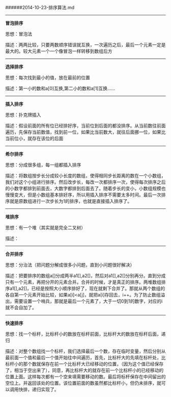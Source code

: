 ######2014-10-23-排序算法.md


---
**冒泡排序**

思想：冒泡法

描述：两两比较，只要两数顺序错误就互换，一次遍历之后，最后一个元素一定是最大的。较大元素一个一个像冒泡一样转移到数组后方

---
**选择排序**

思想：每次找到最小的值，放在最前的位置

描述：第一小的数和a[0]互换,第二小的数和a[1]互换……

---
**插入排序**

思想：扑克牌插入

描述：假设前面的所有位已经排好序，当前位到后面的都没排序。从当前数往前面遍历，先保存当前数值，找到前一位，如果比当前数大，就往后面挪一位，如果比当前位小，就存在该位的后面

---
**希尔排序**

思想：分成很多组，每一组都插入排序

描述：将数组按步长分成较小长度的数组，使得相同步长距离的数在一个小数组，我们对这个小组进行排序。然后改步长，每改一次都排序一次，使得每次排序之后的小数字都排到前面去，大数字都排到后面去了。随着步长的变小，小数组规模也慢慢变大，但是小数组基本排好序，所以用插入排序不需要太多时间。最后一次排序就是原数组进行一次步长为1的排序，也就是直接插入排序了。

---
**堆排序**

思想：有一个堆（其实就是完全二叉树）

描述：

---
**合并排序**

思想：分治法（把问题分解成很多小问题，直到小问题很好解决）

描述：把要排序的数组a[]分成两半a1[],a2[]，然后对a1[],a2[]分别再分。直到分成只有一个元素，再把分开的元素合并。合并的时候，才是真正的排序。两堆数组排序a1[],a2[]，已经是按照大小顺序排好了，现在就剩下合并了。那就从两个数组的各自第一个元素开始比较，如果a[i]<a[j]，就把a[i]存回去，i++。为了防止数组溢出，需要设置一个哨兵，那就是最后一个元素了，大于一切0到1的数字，对应的i就不会自加了。

---
**快速排序**

思想：找一个标杆，比标杆小的数放在标杆前面，比标杆大的数放在标杆后面，递归

描述：对整个数组找一个标杆，我们选择最后一个数，存在临时变量，然后分别从最前面一个值和最后一个值开始往中间遍历，首先，比标杆大的先填在标杆处，比标杆小的那个数就保存在前一个比标杆大已经移动的位置，（因为这个值已经保存了，相当于空出来了），同意，再比标杆大的就存在前一个比标杆小的已经移动的位置上面。这样每次都有一个空来填需要移动的数。最后将标杆保存在中间留出的空位上。并返回该处的位置。该位置前面的数虽然都比标杆小，但仍未排序，就可以调用快排，递归实现了。
